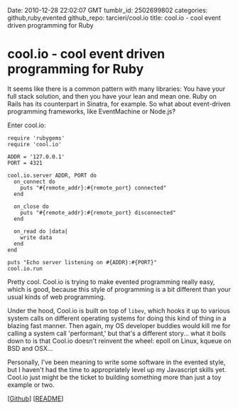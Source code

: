 Date: 2010-12-28 22:02:07 GMT
tumblr_id: 2502699802
categories: github,ruby,evented
github_repo: tarcieri/cool.io
title: cool.io - cool event driven programming for Ruby

# cool.io - cool event driven programming for Ruby

It seems like there is a common pattern with many libraries: You have your full stack solution, and then you have your lean and mean one. Ruby on Rails has its counterpart in Sinatra, for example. So what about event-driven programming frameworks, like EventMachine or Node.js?

Enter cool.io:

    require 'rubygems'
    require 'cool.io'

    ADDR = '127.0.0.1'
    PORT = 4321

    cool.io.server ADDR, PORT do
      on_connect do
        puts "#{remote_addr}:#{remote_port} connected"
      end

      on_close do
        puts "#{remote_addr}:#{remote_port} disconnected"
      end

      on_read do |data|
        write data
      end
    end

    puts "Echo server listening on #{ADDR}:#{PORT}"
    cool.io.run

Pretty cool. Cool.io is trying to make evented programming really easy, which is good, because this style of programming is a bit different than your usual kinds of web programming. 

Under the hood, Cool.io is built on top of `libev`, which hooks it up to various system calls on different operating systems for doing this kind of thing in a blazing fast manner. Then again, my OS developer buddies would kill me for calling a system call 'performant,' but that's a different story... what it boils down to is that Cool.io doesn't reinvent the wheel: epoll on Linux, kqueue on BSD and OSX...

Personally, I've been meaning to write some software in the evented style, but I haven't had the time to appropriately level up my Javascript skills yet. Cool.io just might be the ticket to building something more than just a toy example or two.

[[Github](https://github.com/tarcieri/cool.io)] [[README](https://github.com/tarcieri/cool.io/blob/master/README.markdown)]
